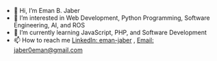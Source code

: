 - 👋 Hi, I’m Eman B. Jaber
- 👀 I’m interested in Web Development, Python Programming, Software Engineering, AI, and ROS
- 🌱 I’m currently learning JavaScript, PHP, and Software Development
- 📫 How to reach me <a href="https://www.linkedin.com/in/eman-jaber/" target=”_blank”>LinkedIn: eman-jaber</a> , <a href = "mailto: jaber0eman@gmail.com">Email: jaber0eman@gmail.com</a>


<!---
emanjaber/emanjaber is a ✨ special ✨ repository because its `README.md` (this file) appears on your GitHub profile.
You can click the Preview link to take a look at your changes.
--->
